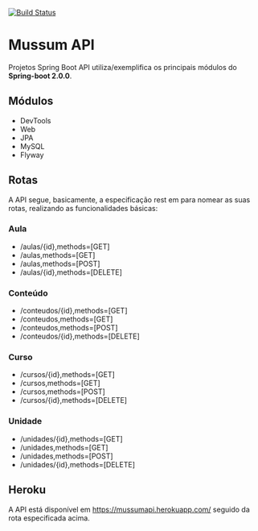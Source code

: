 [![Build Status](https://travis-ci.org/angelogluz/algoritmosIII-SpringBoot-API.svg?branch=master)](https://travis-ci.org/angelogluz/algoritmosIII-SpringBoot-API)

# Mussum API
Projetos Spring Boot API utiliza/exemplifica os principais módulos do <b>Spring-boot 2.0.0</b>.

## Módulos
* DevTools
* Web
* JPA
* MySQL
* Flyway

## Rotas
A API segue, basicamente, a especificação rest em para nomear as suas rotas, realizando as 
funcionalidades básicas:

### Aula
* /aulas/{id},methods=[GET]
* /aulas,methods=[GET]
* /aulas,methods=[POST]
* /aulas/{id},methods=[DELETE]
### Conteúdo
* /conteudos/{id},methods=[GET]
* /conteudos,methods=[GET]
* /conteudos,methods=[POST]
* /conteudos/{id},methods=[DELETE]
### Curso
* /cursos/{id},methods=[GET]
* /cursos,methods=[GET]
* /cursos,methods=[POST]
* /cursos/{id},methods=[DELETE]
### Unidade
* /unidades/{id},methods=[GET]
* /unidades,methods=[GET]
* /unidades,methods=[POST]
* /unidades/{id},methods=[DELETE]

## Heroku
A API está disponível em <link> https://mussumapi.herokuapp.com/ </link> seguido da rota
especificada acima.
